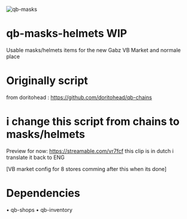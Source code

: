  ![qb-masks](https://user-images.githubusercontent.com/69800408/190872848-d46e49f9-d683-499f-8d7c-7f870f9b5867.png)
# qb-masks-helmets WIP
Usable masks/helmets items for the new Gabz VB Market and normale place


# Originally script
from doritohead : https://github.com/doritohead/qb-chains
 
# i change this script from chains to masks/helmets
 

Preview for now: https://streamable.com/vr7fcf this clip is in dutch i translate it back to ENG
 
[VB market config for 8 stores comming after this when its done] 

# Dependencies

• qb-shops
• qb-inventory
